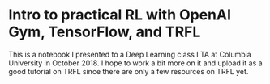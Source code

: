 # Intro to practical RL with OpenAI Gym, TensorFlow, and TRFL

This is a notebook I presented to a Deep Learning class I TA at Columbia University in October 2018. I hope to work a bit more on it and upload it as a good tutorial on TRFL since there are only a few resources on TRFL yet.
